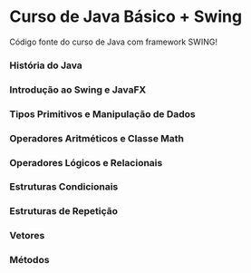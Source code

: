 # Curso de Java Básico + Swing
Código fonte do curso de Java com framework SWING!

### História do Java
### Introdução ao Swing e JavaFX
### Tipos Primitivos e Manipulação de Dados
### Operadores Aritméticos e Classe Math
### Operadores Lógicos e Relacionais
### Estruturas Condicionais
### Estruturas de Repetição
### Vetores
### Métodos
